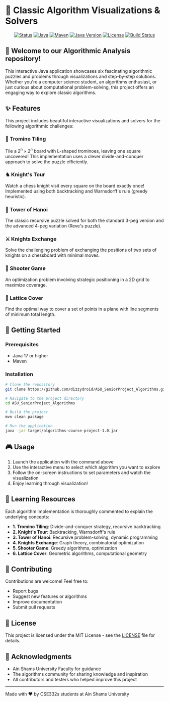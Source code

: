 # 🚀 Classic Algorithm Visualizations & Solvers

<div align="center">

[![Status](https://img.shields.io/badge/Status-Active-brightgreen)]()
[![Java](https://img.shields.io/badge/Java-17-blue)]()
[![Maven](https://img.shields.io/badge/Maven-3.8.1-orange)]()
[![Java Version](https://img.shields.io/badge/Java-17-orange)]()
[![License](https://img.shields.io/badge/License-MIT-blue)]()
[![Build Status](https://img.shields.io/badge/Build-Passing-brightgreen)]()

</div>

## 🧩 Welcome to our Algorithmic Analysis repository!

This interactive Java application showcases six fascinating algorithmic puzzles and problems through visualizations and step-by-step solutions. Whether you're a computer science student, an algorithms enthusiast, or just curious about computational problem-solving, this project offers an engaging way to explore classic algorithms.

## ✨ Features

This project includes beautiful interactive visualizations and solvers for the following algorithmic challenges:

### 🧩 Tromino Tiling
Tile a $2^n × 2^n$ board with L-shaped trominoes, leaving one square uncovered! This implementation uses a clever divide-and-conquer approach to solve the puzzle efficiently.

### ♞ Knight's Tour
Watch a chess knight visit every square on the board exactly once! Implemented using both backtracking and Warnsdorff's rule (greedy heuristic).

### 🗼 Tower of Hanoi
The classic recursive puzzle solved for both the standard 3-peg version and the advanced 4-peg variation (Reve's puzzle).

### ⚔️ Knights Exchange
Solve the challenging problem of exchanging the positions of two sets of knights on a chessboard with minimal moves.

### 🎯 Shooter Game
An optimization problem involving strategic positioning in a 2D grid to maximize coverage.

### 📏 Lattice Cover
Find the optimal way to cover a set of points in a plane with line segments of minimum total length.

## 🚀 Getting Started

### Prerequisites
- Java 17 or higher
- Maven

### Installation

```bash
# Clone the repository
git clone https://github.com/dizzydroid/ASU_SeniorProject_Algorithms.git

# Navigate to the project directory
cd ASU_SeniorProject_Algorithms

# Build the project
mvn clean package

# Run the application
java -jar target/algorithms-course-project-1.0.jar
```

## 🎮 Usage

1. Launch the application with the command above
2. Use the interactive menu to select which algorithm you want to explore
3. Follow the on-screen instructions to set parameters and watch the visualization
4. Enjoy learning through visualization!

## 🧠 Learning Resources

Each algorithm implementation is thoroughly commented to explain the underlying concepts:

- **1. Tromino Tiling**: Divide-and-conquer strategy, recursive backtracking
- **2. Knight's Tour**: Backtracking, Warnsdorff's rule
- **3. Tower of Hanoi**: Recursive problem-solving, dynamic programming
- **4. Knights Exchange**: Graph theory, combinatorial optimization
- **5. Shooter Game**: Greedy algorithms, optimization
- **6. Lattice Cover**: Geometric algorithms, computational geometry

## 👥 Contributing

Contributions are welcome! Feel free to:
- Report bugs
- Suggest new features or algorithms
- Improve documentation
- Submit pull requests

## 📝 License

This project is licensed under the MIT License - see the [LICENSE](LICENSE) file for details.

## 🙏 Acknowledgments

- Ain Shams University Faculty for guidance
- The algorithms community for sharing knowledge and inspiration
- All contributors and testers who helped improve this project

---

Made with ❤️ by CSE332s students at Ain Shams University